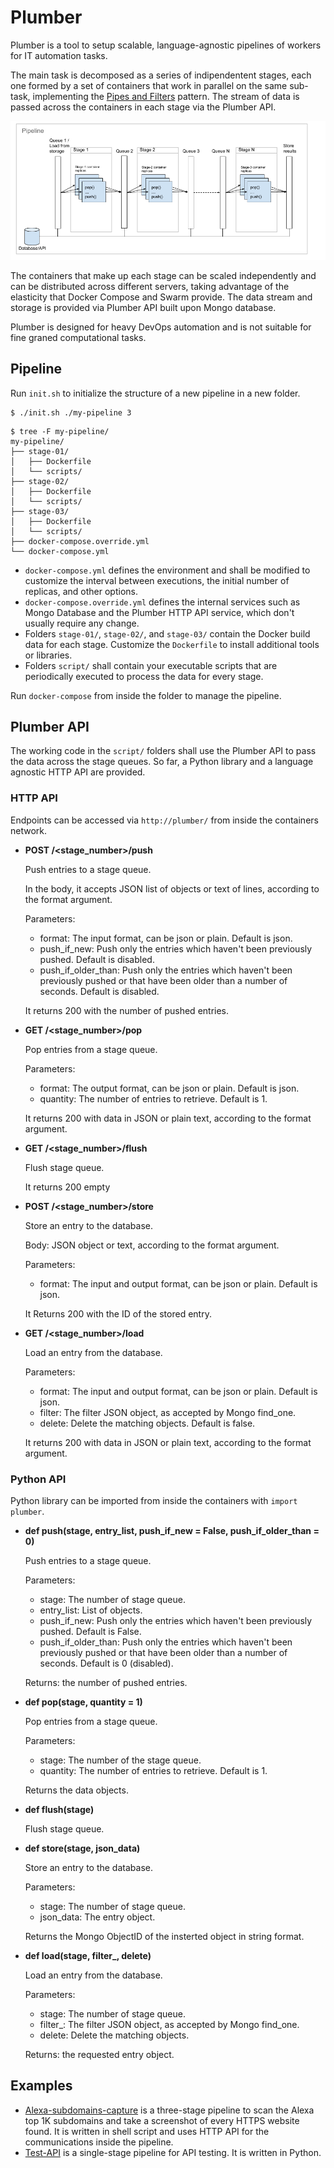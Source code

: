 Plumber
=======

Plumber is a tool to setup scalable, language-agnostic pipelines of workers for IT automation tasks.

The main task is decomposed as a series of indipendentent stages, each one formed by a set of containers that work in parallel on the same sub-task, implementing the [Pipes and Filters](https://docs.microsoft.com/en-us/azure/architecture/patterns/pipes-and-filters) pattern. The stream of data is passed across the containers in each stage via the Plumber API.

![Pipeline](resources/docs/pipeline.png "Pipeline")

The containers that make up each stage can be scaled independently and can be distributed across different servers, taking advantage of the elasticity that Docker Compose and Swarm provide. The data stream and storage is provided via Plumber API built upon Mongo database. 

Plumber is designed for heavy DevOps automation and is not suitable for fine graned computational tasks.

Pipeline
--------

Run `init.sh` to initialize the structure of a new pipeline in a new folder.

```
$ ./init.sh ./my-pipeline 3
```

```
$ tree -F my-pipeline/
my-pipeline/
├── stage-01/
│   ├── Dockerfile
│   └── scripts/
├── stage-02/
│   ├── Dockerfile
│   └── scripts/
├── stage-03/
│   ├── Dockerfile
│   └── scripts/
├── docker-compose.override.yml
└── docker-compose.yml
```

* `docker-compose.yml` defines the environment and shall be modified to customize the interval between executions, the initial number of replicas, and other options.
* `docker-compose.override.yml` defines the internal services such as Mongo Database and the Plumber HTTP API service, which don't usually require any change. 
* Folders `stage-01/`, `stage-02/`, and `stage-03/` contain the Docker build data for each stage. Customize the `Dockerfile` to install additional tools or libraries.
* Folders `script/` shall contain your executable scripts that are periodically executed to process the data for every stage. 

Run `docker-compose` from inside the folder to manage the pipeline.

Plumber API
-----------

The working code in the `script/` folders shall use the Plumber API to pass the data across the stage queues. So far, a Python library and a language agnostic HTTP API are provided.

### HTTP API

Endpoints can be accessed via `http://plumber/` from inside the containers network.

* **POST /<stage_number>/push**

    Push entries to a stage queue.
  
    In the body, it accepts JSON list of objects or text of lines, according to the format argument.
    
    Parameters:
     
    - format: The input format, can be json or plain. Default is json.
    - push_if_new: Push only the entries which haven't been previously pushed. Default is disabled.
    - push_if_older_than: Push only the entries which haven't been previously pushed or that have been older than a number of seconds. Default is disabled.

    It returns 200 with the number of pushed entries.
 

* **GET /<stage_number>/pop**
    
    Pop entries from a stage queue.

    Parameters:
    
    - format: The output format, can be json or plain. Default is json.
    - quantity: The number of entries to retrieve. Default is 1.

    It returns 200 with data in JSON or plain text, according to the format argument.


* **GET /<stage_number>/flush**

    Flush stage queue.

    It returns 200 empty


* **POST /<stage_number>/store**

    Store an entry to the database.

    Body: JSON object or text, according to the format argument.

    Parameters:
        
    - format: The input and output format, can be json or plain. Default is json.
    
    It Returns 200 with the ID of the stored entry.
 
* **GET /<stage_number>/load**

    Load an entry from the database.

    Parameters:
        
    - format: The input and output format, can be json or plain. Default is json.
    - filter: The filter JSON object, as accepted by Mongo find_one.
    - delete: Delete the matching objects. Default is false.
    
    It returns 200 with data in JSON or plain text, according to the format argument.
 
### Python API

Python library can be imported from inside the containers with `import plumber`.

* **def push(stage, entry_list, push_if_new = False, push_if_older_than = 0)**

    Push entries to a stage queue.

    Parameters:
        
    - stage: The number of stage queue.
    - entry_list: List of objects.
    - push_if_new: Push only the entries which haven't been previously pushed. Default is False.
    - push_if_older_than: Push only the entries which haven't been previously pushed or that have been older than a number of seconds. Default is 0 (disabled).
    
    Returns: the number of pushed entries.

* **def pop(stage, quantity = 1)**

    Pop entries from a stage queue.

    Parameters:
        
    - stage: The number of the stage queue.
    - quantity: The number of entries to retrieve. Default is 1.
    
    Returns the data objects.

* **def flush(stage)**

    Flush stage queue.


* **def store(stage, json_data)**

    Store an entry to the database.

    Parameters:
        
    - stage: The number of stage queue.
    - json_data: The entry object.
    
    Returns the Mongo ObjectID of the insterted object in string format.

* **def load(stage, filter_, delete)**

    Load an entry from the database.

    Parameters:
        
    - stage: The number of stage queue.
    - filter_: The filter JSON object, as accepted by Mongo find_one.
    - delete: Delete the matching objects.
    
    Returns: the requested entry object.

Examples
--------

* [Alexa-subdomains-capture](examples/alexa-subdomains-capture/) is a three-stage pipeline to scan the Alexa top 1K subdomains and take a screenshot of every HTTPS website found. It is written in shell script and uses HTTP API for the communications inside the pipeline.
* [Test-API](examples/test-api/) is a single-stage pipeline for API testing. It is written in Python.

